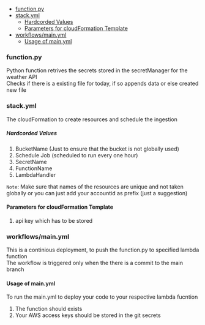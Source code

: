 - [function.py](#functionpy)
- [stack.yml](#stackyml)
    - [Hardcorded Values ](#hardcorded-values-)
  - [Parameters for cloudFormation Template](#parameters-for-cloudformation-template)
- [workflows/main.yml](#workflowsmainyml)
  - [Usage of main.yml](#usage-of-mainyml)




### function.py
Python function retrives the secrets stored in the secretManager for the weather API<br>
Checks if there is a existing file for today, if so appends data or else created new file<br>

### stack.yml
The cloudFormation to create resources and schedule the ingestion <br>
##### Hardcorded Values <br>
1. BucketName (Just to ensure that the bucket is not globally used)
2. Schedule Job (scheduled to run every one hour)
3. SecretName 
4. FunctionName
5. LambdaHandler

`Note`: Make sure that names of the resources are unique and not taken globally or you can just add
your accountid as prefix (just a suggestion)

#### Parameters for cloudFormation Template
1. api key which has to be stored

### workflows/main.yml
This is a continious deployment, to push the function.py to specified lambda function <br>
The workflow is triggered only when the there is a commit to the main branch

#### Usage of main.yml
To run the main.yml to deploy your code to your respective lambda fucntion
1. The function should exists
2. Your AWS access keys should be stored in the git secrets



